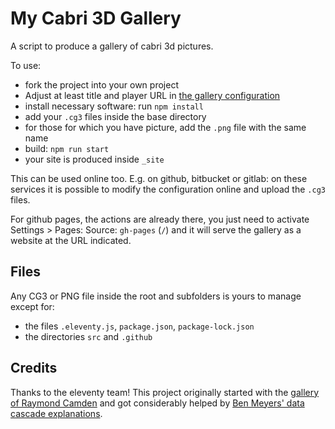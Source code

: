 # My Cabri 3D Gallery

A script to produce a gallery of cabri 3d pictures.

To use:

- fork the project into your own project
- Adjust at least title and player URL in [the gallery configuration](src/_data/galleryConfig.json)
- install necessary software: run `npm install`
- add your `.cg3` files inside the base directory
- for those for which you have picture, add the `.png` file with the same name
- build: `npm run start`
- your site is produced inside `_site`

This can be used online too. E.g. on github, bitbucket or gitlab: 
on these services it is possible to modify the configuration online and upload
the `.cg3` files.

For github pages, the actions are already there, you just need to activate Settings > Pages: Source: `gh-pages` (`/`) 
and it will serve the gallery as a website at the URL indicated. 


## Files

Any CG3 or PNG file inside the root and subfolders is yours to manage except for:

- the files `.eleventy.js`, `package.json`, `package-lock.json`
- the directories `src` and `.github`


## Credits

Thanks to the eleventy team!
This project originally started with the 
[gallery of Raymond Camden](https://www.raymondcamden.com/2021/04/07/building-a-simple-image-gallery-with-eleventy)
and got considerably helped by 
[Ben Meyers' data cascade explanations](https://benmyers.dev/blog/eleventy-data-cascade/).
